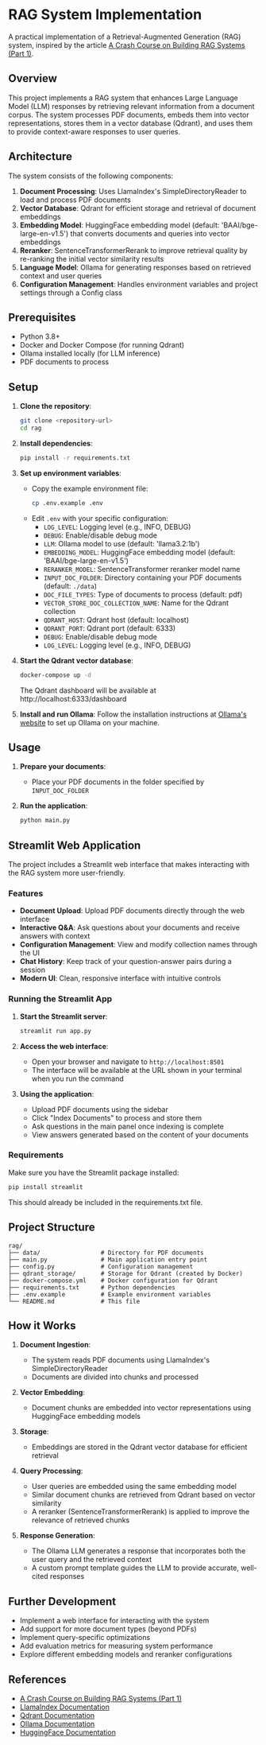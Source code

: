 # RAG System Implementation

A practical implementation of a Retrieval-Augmented Generation (RAG) system, inspired by the article [A Crash Course on Building RAG Systems (Part 1)](https://www.dailydoseofds.com/a-crash-course-on-building-rag-systems-part-1-with-implementations/).

## Overview

This project implements a RAG system that enhances Large Language Model (LLM) responses by retrieving relevant information from a document corpus. The system processes PDF documents, embeds them into vector representations, stores them in a vector database (Qdrant), and uses them to provide context-aware responses to user queries.

## Architecture

The system consists of the following components:

1. **Document Processing**: Uses LlamaIndex's SimpleDirectoryReader to load and process PDF documents
2. **Vector Database**: Qdrant for efficient storage and retrieval of document embeddings
3. **Embedding Model**: HuggingFace embedding model (default: 'BAAI/bge-large-en-v1.5') that converts documents and queries into vector embeddings
4. **Reranker**: SentenceTransformerRerank to improve retrieval quality by re-ranking the initial vector similarity results
5. **Language Model**: Ollama for generating responses based on retrieved context and user queries
6. **Configuration Management**: Handles environment variables and project settings through a Config class

## Prerequisites

- Python 3.8+
- Docker and Docker Compose (for running Qdrant)
- Ollama installed locally (for LLM inference)
- PDF documents to process

## Setup

1. **Clone the repository**:
   ```bash
   git clone <repository-url>
   cd rag
   ```

2. **Install dependencies**:
   ```bash
   pip install -r requirements.txt
   ```

3. **Set up environment variables**:
   - Copy the example environment file:
     ```bash
     cp .env.example .env
     ```
   - Edit `.env` with your specific configuration:
     - `LOG_LEVEL`: Logging level (e.g., INFO, DEBUG)
     - `DEBUG`: Enable/disable debug mode
     - `LLM`: Ollama model to use (default: 'llama3.2:1b')
     - `EMBEDDING_MODEL`: HuggingFace embedding model (default: 'BAAI/bge-large-en-v1.5')
     - `RERANKER_MODEL`: SentenceTransformer reranker model name
     - `INPUT_DOC_FOLDER`: Directory containing your PDF documents (default: `./data`)
     - `DOC_FILE_TYPES`: Type of documents to process (default: pdf)
     - `VECTOR_STORE_DOC_COLLECTION_NAME`: Name for the Qdrant collection
     - `QDRANT_HOST`: Qdrant host (default: localhost)
     - `QDRANT_PORT`: Qdrant port (default: 6333)
     - `DEBUG`: Enable/disable debug mode
     - `LOG_LEVEL`: Logging level (e.g., INFO, DEBUG)

4. **Start the Qdrant vector database**:
   ```bash
   docker-compose up -d
   ```
   The Qdrant dashboard will be available at http://localhost:6333/dashboard

5. **Install and run Ollama**:
   Follow the installation instructions at [Ollama's website](https://ollama.ai/) to set up Ollama on your machine.

## Usage

1. **Prepare your documents**:
   - Place your PDF documents in the folder specified by `INPUT_DOC_FOLDER`

2. **Run the application**:
   ```bash
   python main.py
   ```

## Streamlit Web Application

The project includes a Streamlit web interface that makes interacting with the RAG system more user-friendly.

### Features

- **Document Upload**: Upload PDF documents directly through the web interface
- **Interactive Q&A**: Ask questions about your documents and receive answers with context
- **Configuration Management**: View and modify collection names through the UI
- **Chat History**: Keep track of your question-answer pairs during a session
- **Modern UI**: Clean, responsive interface with intuitive controls

### Running the Streamlit App

1. **Start the Streamlit server**:
   ```bash
   streamlit run app.py
   ```

2. **Access the web interface**:
   - Open your browser and navigate to `http://localhost:8501`
   - The interface will be available at the URL shown in your terminal when you run the command

3. **Using the application**:
   - Upload PDF documents using the sidebar
   - Click "Index Documents" to process and store them
   - Ask questions in the main panel once indexing is complete
   - View answers generated based on the content of your documents

### Requirements

Make sure you have the Streamlit package installed:
```bash
pip install streamlit
```

This should already be included in the requirements.txt file.

## Project Structure

```
rag/
├── data/                 # Directory for PDF documents
├── main.py               # Main application entry point
├── config.py             # Configuration management
├── qdrant_storage/       # Storage for Qdrant (created by Docker)
├── docker-compose.yml    # Docker configuration for Qdrant
├── requirements.txt      # Python dependencies
├── .env.example          # Example environment variables
└── README.md             # This file
```

## How it Works

1. **Document Ingestion**:
   - The system reads PDF documents using LlamaIndex's SimpleDirectoryReader
   - Documents are divided into chunks and processed

2. **Vector Embedding**:
   - Document chunks are embedded into vector representations using HuggingFace embedding models

3. **Storage**:
   - Embeddings are stored in the Qdrant vector database for efficient retrieval

4. **Query Processing**:
   - User queries are embedded using the same embedding model
   - Similar document chunks are retrieved from Qdrant based on vector similarity
   - A reranker (SentenceTransformerRerank) is applied to improve the relevance of retrieved chunks

5. **Response Generation**:
   - The Ollama LLM generates a response that incorporates both the user query and the retrieved context
   - A custom prompt template guides the LLM to provide accurate, well-cited responses

## Further Development

- Implement a web interface for interacting with the system
- Add support for more document types (beyond PDFs)
- Implement query-specific optimizations
- Add evaluation metrics for measuring system performance
- Explore different embedding models and reranker configurations

## References

- [A Crash Course on Building RAG Systems (Part 1)](https://www.dailydoseofds.com/a-crash-course-on-building-rag-systems-part-1-with-implementations/)
- [LlamaIndex Documentation](https://docs.llamaindex.ai/)
- [Qdrant Documentation](https://qdrant.tech/documentation/)
- [Ollama Documentation](https://github.com/ollama/ollama)
- [HuggingFace Documentation](https://huggingface.co/docs)